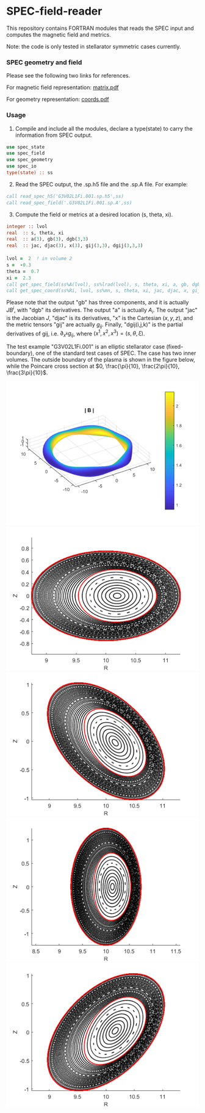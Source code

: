 # SPEC-field-reader
This repository contains FORTRAN modules that reads the SPEC input and computes the magnetic field and metrics.

Note: the code is only tested in stellarator symmetric cases currently.

### SPEC geometry and field
Please see the following two links for references.

For magnetic field representation: [matrix.pdf](https://w3.pppl.gov/~shudson/Spec/matrix.pdf)

For geometry representation: [coords.pdf](https://w3.pppl.gov/~shudson/Spec/coords.pdf)

### Usage
1. Compile and include all the modules, declare a type(state) to carry the information from SPEC output.
```fortran
use spec_state
use spec_field
use spec_geometry
use spec_io
type(state) :: ss
```

2. Read the SPEC output, the .sp.h5 file and the .sp.A file. For example:
```fortran
call read_spec_h5('G3V02L1Fi.001.sp.h5',ss)
call read_spec_field('.G3V02L1Fi.001.sp.A',ss)
```

3. Compute the field or metrics at a desired location (s, theta, xi).
```fortran
integer :: lvol
real  :: s, theta, xi
real  :: a(3), gb(3), dgb(3,3)
real  :: jac, djac(3), x(3), gij(3,3), dgij(3,3,3)

lvol =  2  ! in volume 2
s =  -0.3
theta =  0.7
xi =  2.3
call get_spec_field(ss%A(lvol), ss%lrad(lvol), s, theta, xi, a, gb, dgb)
call get_spec_coord(ss%Ri, lvol, ss%mn, s, theta, xi, jac, djac, x, gij, dgij)
```
Please note that the output "gb" has three components, and it is actually $J B^i$, with "dgb" its derivatives. The output "a" is actually $A_i$. The output "jac" is the Jacobian $J$, "djac" is its derivatives, "x" is the Cartesian $(x,y,z)$, and the metric tensors "gij" are actually $g_{ij}$. Finally, "dgij(i,j,k)" is the partial derivatives of gij, i.e. $\partial_{x^k} g_{ij}$, where $(x^1, x^2, x^3) = (s, \theta, \xi)$.

The test example "G3V02L1Fi.001" is an elliptic stellarator case (fixed-boundary), one of the standard test cases of SPEC. The case has two inner volumes. The outside boundary of the plasma is shown in the figure below, while the Poincare cross section at $0, \frac{\pi}{10}, \frac{2\pi}{10}, \frac{3\pi}{10}$. 

![boundary](/images/example_boundary.png) 
![poincare0](/images/example_poincare0.png)
![poincare1](/images/example_poincare1.png)
![poincare2](/images/example_poincare2.png)
![poincare3](/images/example_poincare3.png)
